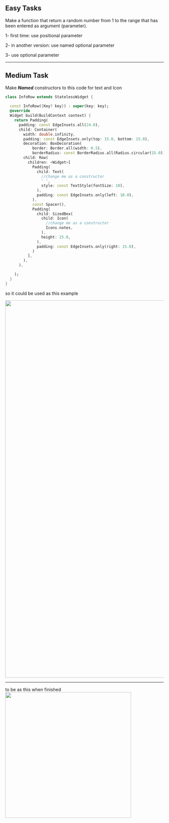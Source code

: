 ## Easy Tasks
Make a function that return a random number from 1 to the range that has been entered as argument (parameter).

  1- first time: use positional parameter
  
  2- in another version: use named optional parameter
  
  3- use optional parameter
  
<hr/> 
 
## Medium Task
Make ***Named*** constructors to this code for text and Icon
```dart
class InfoRow extends StatelessWidget {
  
  const InfoRow({Key? key}) : super(key: key);
  @override
  Widget build(BuildContext context) {
    return Padding(
      padding: const EdgeInsets.all(24.0),
      child: Container(
        width: double.infinity,
        padding: const EdgeInsets.only(top: 15.0, bottom: 15.0),
        decoration: BoxDecoration(
            border: Border.all(width: 0.5),
            borderRadius: const BorderRadius.all(Radius.circular(15.0))),
        child: Row(
          children: <Widget>[
            Padding(
              child: Text(
                //change me as a constructor
                ' ',
                style: const TextStyle(fontSize: 18),
              ),
              padding: const EdgeInsets.only(left: 10.0),
            ),
            const Spacer(),
            Padding(
              child: SizedBox(
                child: Icon(
                  //change me as a constructor
                  Icons.notes,
                ),
                height: 25.0,
              ),
              padding: const EdgeInsets.only(right: 15.0),
            )
          ],
        ),
      ),

    );
  }
}
```
so it could be used as this example

<img src="https://user-images.githubusercontent.com/50797015/154774752-931d9a0c-d6fa-4bb1-bcbc-451a13562f14.png" width=1200px/>


<hr/>
to be as this when finished
<img src="https://user-images.githubusercontent.com/50797015/154774799-1df40bbd-984c-4e93-9818-cc8462aefbe8.jpg" width=400px/>

